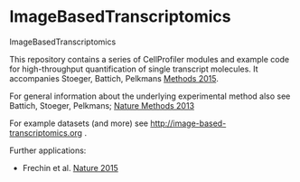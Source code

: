 # ImageBasedTranscriptomics
ImageBasedTranscriptomics

This repository contains a series of CellProfiler modules and example code for high-throughput quantification of single transcript molecules. It accompanies Stoeger, Battich, Pelkmans [Methods 2015](http://www.sciencedirect.com/science/article/pii/S1046202315002091).

For general information about the underlying experimental method also see Battich, Stoeger, Pelkmans; [Nature Methods 2013](https://www.pelkmanslab.org/wp-content/plugins/zotpress/lib/request/rss.file.php?api_user_id=1315290&download=DUV66T8F)

For example datasets (and more) see http://image-based-transcriptomics.org .

Further applications:
- Frechin et al. [Nature 2015](http://www.pelkmanslab.org/wp-content/plugins/zotpress/lib/request/rss.file.php?api_user_id=1315290&download=G338T9AX)
